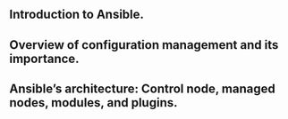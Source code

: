 ## Introduction to Ansible.
## Overview of configuration management and its importance.
## Ansible’s architecture: Control node, managed nodes, modules, and plugins.
